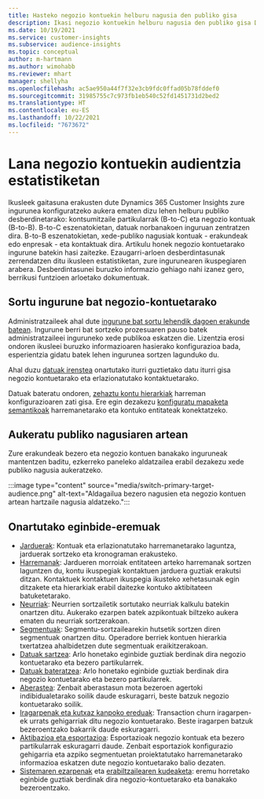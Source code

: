 ```yaml
---
title: Hasteko negozio kontuekin helburu nagusia den publiko gisa
description: Ikasi negozio kontuekin helburu nagusia den publiko gisa Dynamics 365 Customer Insights.
ms.date: 10/19/2021
ms.service: customer-insights
ms.subservice: audience-insights
ms.topic: conceptual
author: m-hartmann
ms.author: wimohabb
ms.reviewer: mhart
manager: shellyha
ms.openlocfilehash: ac5ae950a44f7f32e3cb9fdc0ffad05b78fddef0
ms.sourcegitcommit: 31985755c7c973fb1eb540c52fd1451731d2bed2
ms.translationtype: HT
ms.contentlocale: eu-ES
ms.lasthandoff: 10/22/2021
ms.locfileid: "7673672"
---
```

# <a name="work-with-business-accounts-in-audience-insights"></a>Lana negozio kontuekin audientzia estatistiketan

Ikusleek gaitasuna erakusten dute Dynamics 365 Customer Insights zure ingurunea konfiguratzeko aukera ematen dizu lehen helburu publiko desberdinetarako: kontsumitzaile partikularrak (B-to-C) eta negozio kontuak (B-to-B). B-to-C eszenatokietan, datuak norbanakoen inguruan zentratzen dira. B-to-B eszenatokietan, xede-publiko nagusiak kontuak - erakundeak edo enpresak - eta kontaktuak dira. Artikulu honek negozio kontuetarako ingurune batekin hasi zaitezke. Ezaugarri-arloen desberdintasunak zerrendatzen ditu ikusleen estatistiketan, zure ingurunearen ikuspegiaren arabera. Desberdintasunei buruzko informazio gehiago nahi izanez gero, berrikusi funtzioen arloetako dokumentuak. 

## <a name="create-an-environment-for-business-accounts"></a>Sortu ingurune bat negozio-kontuetarako

Administratzaileek ahal dute [ingurune bat sortu lehendik dagoen erakunde batean](create-environment.md). Ingurune berri bat sortzeko prozesuaren pauso batek administratzaileei inguruneko xede publikoa eskatzen die. Lizentzia erosi ondoren ikusleei buruzko informazioaren hasierako konfigurazioa bada, esperientzia gidatu batek lehen ingurunea sortzen lagunduko du.

Ahal duzu [datuak irenstea](data-sources.md) onartutako iturri guztietako datu iturri gisa negozio kontuetarako eta erlazionatutako kontaktuetarako.

Datuak bateratu ondoren, [zehaztu kontu hierarkiak](relationships.md#set-up-account-hierarchies) harreman konfigurazioaren zati gisa. Ere egin dezakezu [konfiguratu mapaketa semantikoak](semantic-mappings.md) harremanetarako eta kontuko entitateak konektatzeko. 

## <a name="switch-between-primary-target-audience"></a>Aukeratu publiko nagusiaren artean

Zure erakundeak bezero eta negozio kontuen banakako inguruneak mantentzen baditu, ezkerreko paneleko aldatzailea erabil dezakezu xede publiko nagusia aukeratzeko.

:::image type="content" source="media/switch-primary-target-audience.png" alt-text="Aldagailua bezero nagusien eta negozio kontuen artean hartzaile nagusia aldatzeko.":::

## <a name="supported-feature-areas"></a>Onartutako eginbide-eremuak

- [Jarduerak](activities.md): Kontuak eta erlazionatutako harremanetarako laguntza, jarduerak sortzeko eta kronograman erakusteko.
- [Harremanak](relationships.md): Jardueren morroiak entitateen arteko harremanak sortzen laguntzen du, kontu ikuspegiak kontaktuen jarduera guztiak erakutsi ditzan. Kontaktuek kontaktuen ikuspegia ikusteko xehetasunak egin ditzakete eta hierarkiak erabil daitezke kontuko aktibitateen batuketetarako.
- [Neurriak](measures.md): Neurrien sortzailetik sortutako neurriak kalkulu batekin onartzen ditu. Aukerako ezarpen batek azpikontuak biltzeko aukera ematen du neurriak sortzerakoan.
- [Segmentuak](segments.md): Segmentu-sortzailearekin hutsetik sortzen diren segmentuak onartzen ditu. Operadore berriek kontuen hierarkia txertatzea ahalbidetzen dute segmentuak eraikitzerakoan.
- [Datuak sartzea](data-sources.md): Arlo honetako eginbide guztiak berdinak dira negozio kontuetarako eta bezero partikularrek.
- [Datuak bateratzea](data-unification.md): Arlo honetako eginbide guztiak berdinak dira negozio kontuetarako eta bezero partikularrek.
- [Aberastea](enrichment-hub.md): Zenbait aberastasun mota bezeroen agertoki indibidualetarako soilik daude eskuragarri, beste batzuk negozio kontuetarako soilik.
- [Iragarpenak eta kutxaz kanpoko ereduak](predictions-overview.md): Transaction churn iragarpen-ek urrats gehigarriak ditu negozio kontuetarako. Beste iragarpen batzuk bezeroentzako bakarrik daude eskuragarri.
- [Aktibazioa eta esportazioa](export-destinations.md): Esportazioak negozio kontuak eta bezero partikularrak eskuragarri daude. Zenbait esportaziok konfigurazio gehigarria eta azpiko segmentuetan proiektatutako harremanetarako informazioa eskatzen dute negozio kontuetarako balio dezaten.
- [Sistemaren ezarpenak](system.md) eta [erabiltzailearen kudeaketa](permissions.md): eremu horretako eginbide guztiak berdinak dira negozio-kontuetarako eta banakako bezeroentzako.

